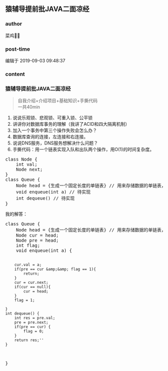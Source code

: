 ## 猿辅导提前批JAVA二面凉经
### author 
菜鸡🐔🐔
### post-time 

编辑于  2019-09-03 09:48:37
### content 
<div class="post-topic-des nc-post-content">
 <h3>
  猿辅导提前批JAVA二面凉经
 </h3>
 <blockquote>
  <p>
   自我介绍+介绍项目+基础知识+手撕代码
   <br/>
   一共40min
  </p>
 </blockquote>
 <ol>
  <li>
   说说乐观锁、悲观锁、可重入锁、公平锁
  </li>
  <li>
   讲讲你对数据库事务的理解（我讲了ACID和四大隔离机制）
  </li>
  <li>
   加入一个事务中第三个操作失败会怎么办？
  </li>
  <li>
   数据库查询的连接，左连接和右连接。
  </li>
  <li>
   说说DNS服务，DNS服务想解决什么问题？
  </li>
  <li>
   手撕代码：用一个链表实现入队和出队两个操作，用O(1)的时间复杂度。
  </li>
 </ol>
 <pre class="prettyprint">class Node {
    int val;
    Node next;
}
class Queue {
    Node head = {生成一个固定长度的单链表} // 用来存储数据的单链表，head是头结点。单链表已经存在，不可扩容，只需要把数据存储在里面
    void enqueue(int a) // 待实现
    int dequeue() // 待实现
}</pre>
 <p>
  我的解答：
 </p>
 <pre class="prettyprint">class Queue {
    Node head = {生成一个固定长度的单链表} // 用来存储数据的单链表，head是头结点。单链表已经存在，不可扩容，只需要把数据存储在里面
    Node cur = head;
    Node pre = head;
    int flag;
    void enqueue(int a) {

        cur.val = a;
        if(pre == cur &amp;&amp; flag == 1){
            return;
        }
        cur = cur.next;
        if(cur == null){
            cur = head;
        }
        flag = 1;

    }
    int dequeue() {
        int res = pre.val;
        pre = pre.next;
        if(pre == cur) {
            flag = 0;
        }
        return res;''
    }
}</pre>
</div>
